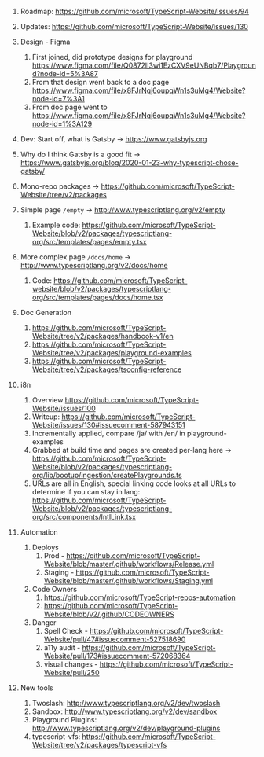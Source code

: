 1. Roadmap: https://github.com/microsoft/TypeScript-Website/issues/94
1. Updates: https://github.com/microsoft/TypeScript-Website/issues/130

1. Design - Figma
    1. First joined, did prototype designs for playground https://www.figma.com/file/Q0872II3wi1EzCXV9eUNBqb7/Playground?node-id=5%3A87
    1. From that design went back to a doc page https://www.figma.com/file/x8FJrNqj6oupqWn1s3uMg4/Website?node-id=7%3A1
    1. From doc page went to https://www.figma.com/file/x8FJrNqj6oupqWn1s3uMg4/Website?node-id=1%3A129
  
1. Dev: Start off, what is Gatsby -> https://www.gatsbyjs.org
1. Why do I think Gatsby is a good fit -> https://www.gatsbyjs.org/blog/2020-01-23-why-typescript-chose-gatsby/
1. Mono-repo packages -> https://github.com/microsoft/TypeScript-Website/tree/v2/packages
1. Simple page `/empty` -> http://www.typescriptlang.org/v2/empty
    1. Example code: https://github.com/microsoft/TypeScript-Website/blob/v2/packages/typescriptlang-org/src/templates/pages/empty.tsx
1. More complex page `/docs/home` -> http://www.typescriptlang.org/v2/docs/home
    1. Code: https://github.com/microsoft/TypeScript-website/blob/v2/packages/typescriptlang-org/src/templates/pages/docs/home.tsx

1. Doc Generation
    1. https://github.com/microsoft/TypeScript-Website/tree/v2/packages/handbook-v1/en
    1. https://github.com/microsoft/TypeScript-Website/tree/v2/packages/playground-examples
    1. https://github.com/microsoft/TypeScript-Website/tree/v2/packages/tsconfig-reference
  
1. i8n
    1. Overview https://github.com/microsoft/TypeScript-Website/issues/100
    1. Writeup: https://github.com/microsoft/TypeScript-Website/issues/130#issuecomment-587943151
    1. Incrementally applied, compare /ja/ with /en/ in playground-examples
    1. Grabbed at build time and pages are created per-lang here -> https://github.com/microsoft/TypeScript-Website/blob/v2/packages/typescriptlang-org/lib/bootup/ingestion/createPlaygrounds.ts
    1. URLs are all in English, special linking code looks at all URLs to determine if you can stay in lang: https://github.com/microsoft/TypeScript-Website/blob/v2/packages/typescriptlang-org/src/components/IntlLink.tsx

1. Automation
    1. Deploys 
        1. Prod - https://github.com/microsoft/TypeScript-Website/blob/master/.github/workflows/Release.yml
        1. Staging - https://github.com/microsoft/TypeScript-Website/blob/master/.github/workflows/Staging.yml
    2. Code Owners
        1. https://github.com/microsoft/TypeScript-repos-automation
        1. https://github.com/microsoft/TypeScript-Website/blob/v2/.github/CODEOWNERS
    3. Danger
        1. Spell Check - https://github.com/microsoft/TypeScript-Website/pull/47#issuecomment-527518690
        1. a11y audit - https://github.com/microsoft/TypeScript-Website/pull/173#issuecomment-572068364
        1. visual changes - https://github.com/microsoft/TypeScript-Website/pull/250

1. New tools
    1. Twoslash: http://www.typescriptlang.org/v2/dev/twoslash
    1. Sandbox: http://www.typescriptlang.org/v2/dev/sandbox
    1. Playground Plugins: http://www.typescriptlang.org/v2/dev/playground-plugins
    1. typescript-vfs: https://github.com/microsoft/TypeScript-Website/tree/v2/packages/typescript-vfs